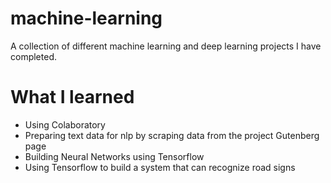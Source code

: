 # machine-learning
A collection of different machine learning and deep learning projects I have completed.

# What I learned
* Using Colaboratory
* Preparing text data for nlp by scraping data from the project Gutenberg page
* Building Neural Networks using Tensorflow
* Using Tensorflow to build a system that can recognize road signs

